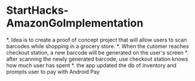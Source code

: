 # StartHacks-AmazonGoImplementation

*. Idea is to create a proof of concept project that will allow users to scan barcodes while shopping in a grocery store. 
*. When the cutomer reaches checkout station, a new barcode will be generated on the user's screen 
*. after scanning the newly generated barcode, use checkout station knows how much user has spent
*. the app updated the db of inventory and prompts user to pay with Android Pay
